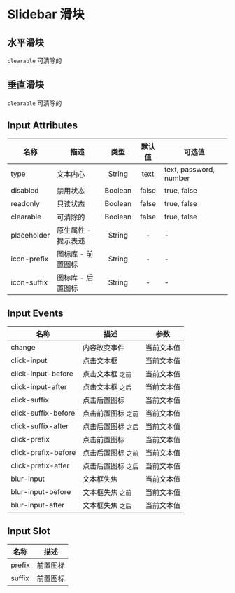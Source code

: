 # Slidebar 滑块

## 水平滑块
`clearable` 可清除的

<me-column>
  <me-slidebar style="margin: 2px 0px;"></me-slidebar>
  <me-slidebar style="margin: 2px 0px;"></me-slidebar>
  <me-slidebar style="margin: 2px 0px;"></me-slidebar>
  <me-slidebar style="margin: 2px 0px;"></me-slidebar>
</me-column>
<script>
export default {
  data() {
    return {
    }
  }
}
</script>



## 垂直滑块
`clearable` 可清除的

<me-row style="height:400px;">
  <me-slidebar vertical style="margin: 0px 2px;"></me-slidebar>
  <me-slidebar vertical style="margin: 0px 2px;"></me-slidebar>
  <me-slidebar vertical style="margin: 0px 2px;"></me-slidebar>
  <me-slidebar vertical style="margin: 0px 2px;"></me-slidebar>
</me-row>
<script>
export default {
  data() {
    return {
    }
  }
}
</script>


## Input Attributes
| 名称        | 描述                |  类型   | 默认值 | 可选值                 |
| ----------- | ------------------- | :-----: | :----: | ---------------------- |
| type        | 文本内心            | String  |  text  | text, password, number |
| disabled    | 禁用状态            | Boolean | false  | true, false            |
| readonly    | 只读状态            | Boolean | false  | true, false            |
| clearable   | 可清除的            | Boolean | false  | true, false            |
| placeholder | 原生属性 - 提示表述 | String  |   -    | -                      |
| icon-prefix | 图标库 - 前置图标   | String  |   -    | -                      |
| icon-suffix | 图标库 - 后置图标   | String  |   -    | -                      |

## Input Events
| 名称                | 描述                |    参数    |
| ------------------- | ------------------- | :--------: |
| change              | 内容改变事件        | 当前文本值 |
| click-input         | 点击文本框          | 当前文本值 |
| click-input-before  | 点击文本框 `之前`   | 当前文本值 |
| click-input-after   | 点击文本框 `之后`   | 当前文本值 |
| click-suffix        | 点击后置图标        | 当前文本值 |
| click-suffix-before | 点击前置图标 `之前` | 当前文本值 |
| click-suffix-after  | 点击后置图标 `之后` | 当前文本值 |
| click-prefix        | 点击前置图标        | 当前文本值 |
| click-prefix-before | 点击后置图标 `之前` | 当前文本值 |
| click-prefix-after  | 点击后置图标 `之后` | 当前文本值 |
| blur-input          | 文本框失焦          | 当前文本值 |
| blur-input-before   | 文本框失焦 `之前`   | 当前文本值 |
| blur-input-after    | 文本框失焦 `之后`   | 当前文本值 |

## Input Slot
| 名称   | 描述     |
| ------ | -------- |
| prefix | 前置图标 |
| suffix | 前置图标 |